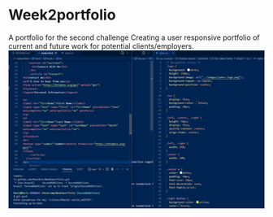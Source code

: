# Week2portfolio
A portfolio for the second challenge
Creating a user responsive portfolio of current and future work for potential clients/employers.
![Addition of forms and centreing](image/forms.png)

